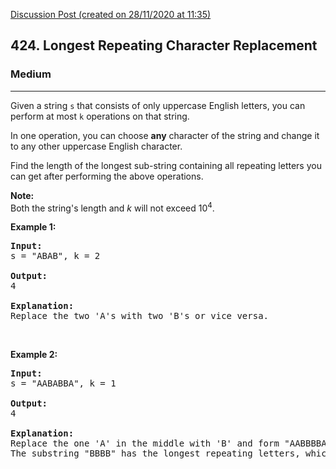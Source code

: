 [Discussion Post (created on 28/11/2020 at 11:35)](https://leetcode.com/problems/longest-repeating-character-replacement/submissions/)  
<h2>424. Longest Repeating Character Replacement</h2><h3>Medium</h3><hr><div><p>Given a string <code>s</code>&nbsp;that consists of only uppercase English letters, you can perform at most <code>k</code> operations on that string.</p>

<p>In one operation, you can choose <strong>any</strong> character of the string and change it to any other uppercase English character.</p>

<p>Find the length of the longest sub-string containing all repeating letters you can get after performing the above operations.</p>

<p><b>Note:</b><br>
Both the string's length and <i>k</i> will not exceed 10<sup>4</sup>.</p>

<p><b>Example 1:</b></p>

<pre><b>Input:</b>
s = "ABAB", k = 2

<b>Output:</b>
4

<b>Explanation:</b>
Replace the two 'A's with two 'B's or vice versa.
</pre>

<p>&nbsp;</p>

<p><b>Example 2:</b></p>

<pre><b>Input:</b>
s = "AABABBA", k = 1

<b>Output:</b>
4

<b>Explanation:</b>
Replace the one 'A' in the middle with 'B' and form "AABBBBA".
The substring "BBBB" has the longest repeating letters, which is 4.
</pre>

<p>&nbsp;</p>
</div>
